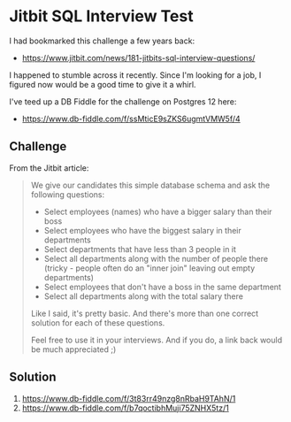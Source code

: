 # Jitbit SQL Interview Test
I had bookmarked this challenge a few years back:

- https://www.jitbit.com/news/181-jitbits-sql-interview-questions/

I happened to stumble across it recently. Since I'm looking for a job, I figured now would be a good time to give it a whirl.

I've teed up a DB Fiddle for the challenge on Postgres 12 here:

- https://www.db-fiddle.com/f/ssMticE9sZKS6ugmtVMW5f/4


## Challenge
From the Jitbit article:

>We give our candidates this simple database schema and ask the following questions:
>
>- Select employees (names) who have a bigger salary than their boss
>- Select employees who have the biggest salary in their departments
>- Select departments that have less than 3 people in it
>- Select all departments along with the number of people there (tricky - people often do an "inner join" leaving out empty departments)
>- Select employees that don't have a boss in the same department
>- Select all departments along with the total salary there
>
>Like I said, it's pretty basic. And there's more than one correct solution for each of these questions.
>
>Feel free to use it in your interviews. And if you do, a link back would be much appreciated ;)


## Solution

1. https://www.db-fiddle.com/f/3t83rr49nzg8nRbaH9TAhN/1
2. https://www.db-fiddle.com/f/b7qoctibhMuji75ZNHX5tz/1
